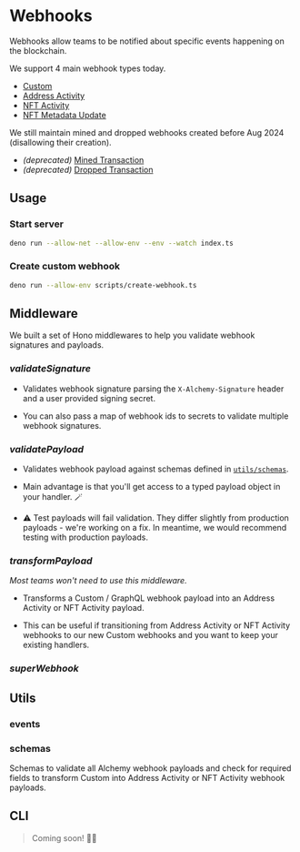 # Webhooks

Webhooks allow teams to be notified about specific events happening on the blockchain.

We support 4 main webhook types today.

- [Custom]()
- [Address Activity]()
- [NFT Activity]()
- [NFT Metadata Update]()

We still maintain mined and dropped webhooks created before Aug 2024 (disallowing their creation).

- _(deprecated)_ [Mined Transaction]()
- _(deprecated)_ [Dropped Transaction]()

## Usage

### Start server

```bash
deno run --allow-net --allow-env --env --watch index.ts
```

### Create custom webhook

```bash
deno run --allow-env scripts/create-webhook.ts
```

## Middleware

We built a set of Hono middlewares to help you validate webhook signatures and payloads.

### _validateSignature_

- Validates webhook signature parsing the `X-Alchemy-Signature` header and a user provided signing secret.

- You can also pass a map of webhook ids to secrets to validate multiple webhook signatures.

### _validatePayload_

- Validates webhook payload against schemas defined in [`utils/schemas`](./utils/schemas).

- Main advantage is that you'll get access to a typed payload object in your handler. 🪄

- ⚠️ Test payloads will fail validation. They differ slightly from production payloads - we're working on a fix. In meantime, we would recommend testing with production payloads.

### _transformPayload_

_Most teams won't need to use this middleware._

- Transforms a Custom / GraphQL webhook payload into an Address Activity or NFT Activity payload.

- This can be useful if transitioning from Address Activity or NFT Activity webhooks to our new Custom webhooks and you want to keep your existing handlers.

### _superWebhook_

## Utils

### events

### schemas

Schemas to validate all Alchemy webhook payloads and check for required fields to transform Custom into Address Activity or NFT Activity webhook payloads.

## CLI

> Coming soon! 👨‍💻
